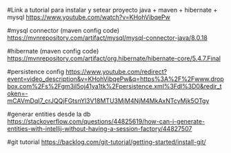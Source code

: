 #Link a tutorial para instalar y setear proyecto java + maven + hibernate + mysql
https://www.youtube.com/watch?v=KHohVibqePw

#mysql connector (maven config code)
https://mvnrepository.com/artifact/mysql/mysql-connector-java/8.0.18

#hibernate (maven config code)
https://mvnrepository.com/artifact/org.hibernate/hibernate-core/5.4.7.Final

#persistence config
https://www.youtube.com/redirect?event=video_description&v=KHohVibqePw&q=https%3A%2F%2Fwww.dropbox.com%2Fs%2Fgm3il5oj41ya1tk%2Fpersistence.xml%3Fdl%3D0&redir_token=-mCAVmDqI7_crJQQjFGtsnYl3V18MTU3MjM4NjM4MkAxNTcyMjk5OTgy

#generar entities desde la db
https://stackoverflow.com/questions/44825619/how-can-i-generate-entities-with-intellij-without-having-a-session-factory/44827507

#git tutorial
https://backlog.com/git-tutorial/getting-started/install-git/